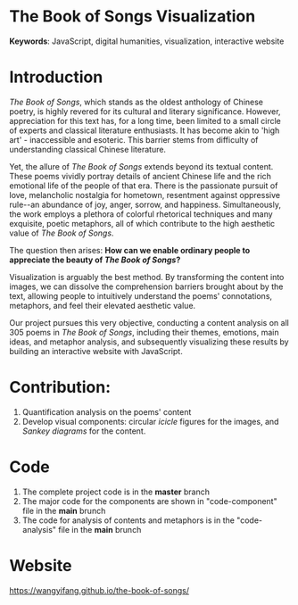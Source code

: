 # The Book of Songs Visualization

**Keywords**: JavaScript, digital humanities, visualization, interactive website

# Introduction
*The Book of Songs*, which stands as the oldest anthology of Chinese poetry, is highly revered for its cultural and literary significance. However, appreciation for this text has, for a long time, been limited to a small circle of experts and classical literature enthusiasts. It has become akin to 'high art' - inaccessible and esoteric. This barrier stems from difficulty of understanding classical Chinese literature.

Yet, the allure of *The Book of Songs* extends beyond its textual content. These poems vividly portray details of ancient Chinese life and the rich emotional life of the people of that era. There is the passionate pursuit of love, melancholic nostalgia for hometown, resentment against oppressive rule--an abundance of joy, anger, sorrow, and happiness. Simultaneously, the work employs a plethora of colorful rhetorical techniques and many exquisite, poetic metaphors, all of which contribute to the high aesthetic value of *The Book of Songs*.

The question then arises: **How can we enable ordinary people to appreciate the beauty of *The Book of Songs*?** 

Visualization is arguably the best method. By transforming the content into images, we can dissolve the comprehension barriers brought about by the text, allowing people to intuitively understand the poems' connotations, metaphors, and feel their elevated aesthetic value.

Our project pursues this very objective, conducting a content analysis on all 305 poems in *The Book of Songs*, including their themes, emotions, main ideas, and metaphor analysis, and subsequently visualizing these results by building an interactive website with JavaScript.

# Contribution: 
1. Quantification analysis on the poems' content
2. Develop visual components: circular *icicle* figures for the images, and *Sankey diagrams* for the content.

# Code
1. The complete project code is in the **master** branch
2. The major code for the components are shown in "code-component" file in the **main** brunch
3. The code for analysis of contents and metaphors is in the "code-analysis" file in the **main** brunch

# Website
https://wangyifang.github.io/the-book-of-songs/ 

